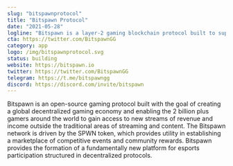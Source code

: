 ```yaml
---
slug: "bitspawnprotocol"
title: "Bitspawn Protocol"
date: "2021-05-28"
logline: "Bitspawn is a layer-2 gaming blockchain protocol built to support the 2+ billion gamers by building new monetization streams for them to access."
cta: https://twitter.com/BitspawnGG
category: app
logo: /img/bitspawnprotocol.svg
status: building
website: https://bitspawn.io
twitter: https://twitter.com/BitspawnGG
telegram: https://t.me/bitspawngg
discord: https://discord.com/invite/bitspawn
---
```

Bitspawn is an open-source gaming protocol built with the goal of creating a global decentralized gaming economy and enabling the 2 billion plus gamers around the world to gain access to new streams of revenue and income outside the traditional areas of streaming and content. The Bitspawn network is driven by the SPWN token, which provides utility in establishing a marketplace of competitive events and community rewards. Bitspawn provides the formation of a fundamentally new platform for esports participation structured in decentralized protocols.
